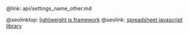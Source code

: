 @link: api/settings_name_other.md

@seolinktop: [lightweight js framework](https://webix.com)
@seolink: [spreadsheet javascript library](https://webix.com/spreadsheet/)
